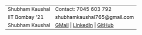 <table width=100%>
    <tr>
        <td>Shubham Kaushal</td>    <td>Contact: 7045 603 792</td>
    </tr>
    <tr>
        <td>IIT Bombay '21</td>    <td>shubhamkaushal765@gmail.com</td>
    </tr>
    <tr>
        <td>Shubham Kaushal</td>    <td><a href='mailto:shubhamkaushal765@gmail.com'>GMail</a> | 
                                    <a href='https://www.linkedin.com/in/kaushalshubham/'>LinkedIn</a> | 
                                    <a href='https://github.com/shubhamkaushal765'>GitHub</a></td>
    </tr>
</table>

<!--
- 👋 Hi, I’m @shubhamkaushal765, or Shubham Kaushal
- 👀 I’m interested in Data Science and Applied Machine Learning.
- 🌱 I’m currently learning Advanced Neural Networks.
- 💞️ I’m looking to collaborate on projects related to Machine Learning.
- 📫 How to reach me ... <br>
          - Email: shubhamkaushal765@gmail.com <br>
          - GitHub: https://github.com/shubhamkaushal765 <br>
          - LinkedIn: https://www.linkedin.com/in/kaushalshubham/


shubhamkaushal765/shubhamkaushal765 is a ✨ special ✨ repository because its `README.md` (this file) appears on your GitHub profile.
You can click the Preview link to take a look at your changes.
--->
